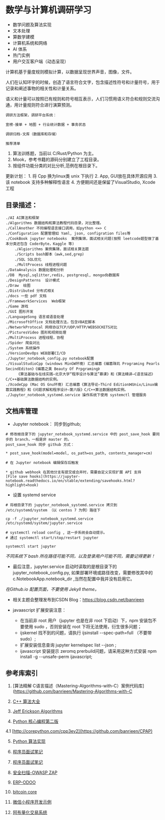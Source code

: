 # 数学与计算机调研学习

* 数学问题及算法实现
* 文本处理
* 算数学建模
* 计算机系统和网络
* AI 体系
* 热门实例
* 用户交互客户端（动态呈现）

计算机基于量度规则模拟计算，以数据呈现世界声音，图像，文件。

人们在认知环宇的时候，创造了语言符合文字，包含描述性符号和计量符号，用于记录和阐述事物的相关性和计量关系。

语义和计量可以按照已有规则和符号相互表示，人们习惯用语义符合和规则交流沟通，用计量规则符合进行演算预测。

``` 
调研方法框架，调研平台系统：

宣榜-接单 + 地图 + 行业统计数据 + 事务状态

调研归档-文库（数据库和存储）

推荐清单
```
1. 算法训练题，当前以 C/Rust/Python 为主。
2. Mook，参考书籍的源码分别建立了工程目录。
3. 按组件功能分类的对比分析,范例在根目录下。

更新计划：
    1. 将 Cpp 换为linux类 unix 下执行
    2. App, GUI放在具体开源应用
    3. 该 notebook 支持多种解释性语言
    4. 方便期间还是保留了VisualStudio, Xcode 工程

## 目录描述：

    ./AI AI算法和框架
    ./Algorithms 数据结构和算法教程代码目录，对比整理。
    ./CallAnother 不同编程语言接口调用，如python <=> C
    ./Configuration 配置管理如 Yaml, json, configration files等
    ./CookBook jupyter notebooks  案例集锦，面试相关问题(按照 leetcode题型做了基本分类还包含 CoderByte，Kaggle 等)
        ./Algiorithms 案例集锦，面试相关算法题
        ./Scripts bash脚本（awk,sed,grep）
        ./SQL SQL优化
        ./MultProcess 线程进程问题
    ./DataAnalysis 数据处理和分析
    ./DB  Mysql,sqlitter,redis, postgresql, mongodb数据库
    ./DesignPatterns  设计模式
    ./Draw  绘图
    ./Distributed 分布式相关
    ./docs 一些 pdf 文档
    ./FrameworkServices  Web框架
    ./Game 游戏
    ./GUI 图形开发
    ./LanguageSong 语言或语音处理
    ./MicrosoftOffice 文档处理方法，包含VBA宏脚本
    ./NetworkProtocal 网络协议TCP/UDP/HTTP/WEBSOCKETS对比
    ./PicturesVideo 图形和视频处理
    ./MultiProcess 进程线程，协程
    ./Spider 爬虫对比
    ./System 系统操作
    ./VersionDevOps WEB部署CI/CD
    ./Jupyter_notebook_config.py notebook配置
    ./VisualStudioCpp (windows MinGW环境) 汇总编篡《编篡珠玑 Programing Pearls SecindEditon》《编篡之美 Beauty Of Prpgraming》
         《算法基础与在线实践—北京大学“程序设计与算法”慕课》和《算法精讲—C语言描述》C/C++基础算法数据结构的实例。
    ./XcodeCpp (Mac OS Gnu环境) 汇总编篡《算法导论—Third Edition》《Unix/Linux编篡实践教程》和《问题求解和程序设计—第六版》C/C++算法数据结构实例。
    ./Jupyter_notebook_systemd.service 操作系统下使用 systemctl 管理服务  

文档库管理
----------------------------------------------------        
* Jupyter notebook： 同步到github; 

```
# 修改根目录下的 jupyter_notebook_systemd.service 中的 post_save_hook 要同步的 branch，一般是非 master 的。
post_save_hook 同步 github 方式：

* post_save_hook(model=model, os_path=os_path, contents_manager=cm)

# 在 Jupyter notebook 编辑保存后触发

* github webhook 在其他分支有提交或合并时，需要自定义实现扩展 API 支持 
[File save hooks](https://jupyter-notebook.readthedocs.io/en/stable/extending/savehooks.html?highlight=hook)

```

* 设置 systemd service

```
# 将根目录下的 jupyter_notebook_systemd.service 拷贝到 /etc/systemd/system （以 centos 7 为例）路径下

cp -f ./jupyter_notebook_systemd.service /etc/systemd/system/jupyter.service

# systemctl reload config , 这一步系统会自动提示。
# 通过 systemctl start/stop/restart jupyter 

systemctl start jupyter 

```
  *不同系统下 bash 所在路径可能不同，以及登录用户可能不同，需要记得更新！*

* 最后注意，jupyter.service 启动时读取的是根目录下的 jupyter_notebook_config.py, 如果部署环境或路径改变，需要修改其中的 c.NotebookApp.notebook_dir ,当然在配置中我并没有启用它。

*在Github.io 配置页面，不要使用 Jekyll theme。*

* 相关主题会整理发布到CSDN Blog：https://blog.csdn.net/banrieen

* javaascript 扩展安装注意：
    + 在当前非 root 用户（jupyter 也是在非 root 下启动）下，npm 安装包不要使用 sudo ，否则安装在 root 下将无法使用，衍生很多问题；
    + ijskernel 找不到的问题，请执行 ijsinstall  --spec-path=full （不要带 sudo）;
    + 扩展安装信息查询  jupyter kernelspec list --json ;
    + ijavascript 安装提示 zeromq prerbuild问题，请采用这种方式安装 npm install -g  --unsafe-perm ijavascript;
    

参考库索引
---------------------------------------------------- 

1. [算法精解 C语言描述（Mastering-Algorithms-with-C）案例代码库](https://github.com/banrieen/Mastering-Algorithms-with-C

2. [C++ 算法大全](https://github.com/banrieen/The-Algorithms-With-C-Plus-Plus)

3. [Jeff Erickson Algorithms ](https://github.com/jeffgerickson/algorithms)

4. [Python 核心编程第二版](https://github.com/banrieen/Core-Python-Programming-2nd-Edition-Examples-and-Source-Code)

  4.1 [http://corepython.com/cpp3ev2](https://github.com/banrieen/CPAP)

5. [Python 算法实现](https://github.com/TheAlgorithms/Python)

6. [程序员面试笔记](https://github.com/yangshun/tech-interview-handbook)

7. [程序员面试笔记](https://github.com/jwasham/coding-interview-university)

8. [安全扫描-OWASP ZAP](https://github.com/zaproxy/zaproxy)

9. [ERP-ODOO](https://github.com/odoo/odoo)

10. [bitcoin core](https://github.com/banrieen/bitcoin)

11. [微信小程序开发示例](https://github.com/wechat-miniprogram/miniprogram-demo)

12. [阿布量化交易系统](https://github.com/bbfamily/abu)
